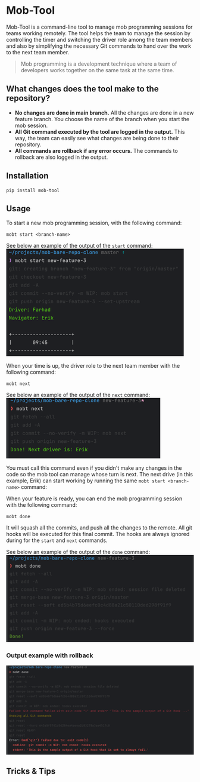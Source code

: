 # Mob-Tool

Mob-Tool is a command-line tool to manage mob programming sessions for teams working remotely. The tool helps the team
to manage the session by controlling the timer and switching the driver role among the team members and also by
simplifying
the necessary Git commands to hand over the work to the next team member.


> Mob programming is a development technique where a team of developers works together on the same task at the same
> time.

## What changes does the tool make to the repository?

- **No changes are done in main branch.** All the changes are done in a new feature branch. You choose the name of the
  branch
  when you start the mob session.
- **All Git command executed by the tool are logged in the output.** This way, the team can easily see what changes are
  being done to their repository.
- **All commands are rollback if any error occurs.** The commands to rollback are also logged in the output.

## Installation

```shell
pip install mob-tool
```

## Usage

To start a new mob programming session, with the following command:

```shell
mobt start <branch-name>
```

See below an example of the output of the `start` command:
![Example of mobt start output](docs/start-output.png)

When your time is up, the driver role to the next team member with the following command:

```shell
mobt next
```

See below an example of the output of the `next` command:
![Example of mobt next output](docs/next-output.png)

You must call this command even if you didn't make any changes in the code so the mob tool can manage whose turn is
next. The next drive (in this example, Erik) can start working by running the same `mobt start <branch-name>` command:

When your feature is ready, you can end the mob programming session with the following command:

```shell
mobt done
```

It will squash all the commits, and push all the changes to the remote. All git hooks will be executed for this final
commit. The hooks are always ignored during for the `start` and `next` commands.

See below an example of the output of the `done` command:
![Example of mobt done output](docs/done-output.png)

### Output example with rollback

![Example of output with rollback](docs/rollback-example.png)

## Tricks & Tips